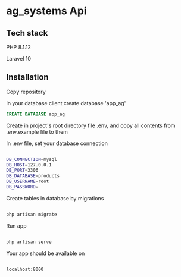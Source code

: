 # ag_systems Api

## Tech stack

PHP 8.1.12

Laravel 10

## Installation

Copy repository

In your database client create database 'app_ag'

```sql
CREATE DATABASE app_ag
```

Create in project's root directory file .env, and copy all contents from .env.example file to them

In .env file, set your database connection 

```bash

DB_CONNECTION=mysql
DB_HOST=127.0.0.1
DB_PORT=3306
DB_DATABASE=products
DB_USERNAME=root
DB_PASSWORD=

```

Create tables in database by migrations

```bash

php artisan migrate

```


Run app

```bash

php artisan serve

```

Your app should be available on 

```url 

localhost:8000

```
